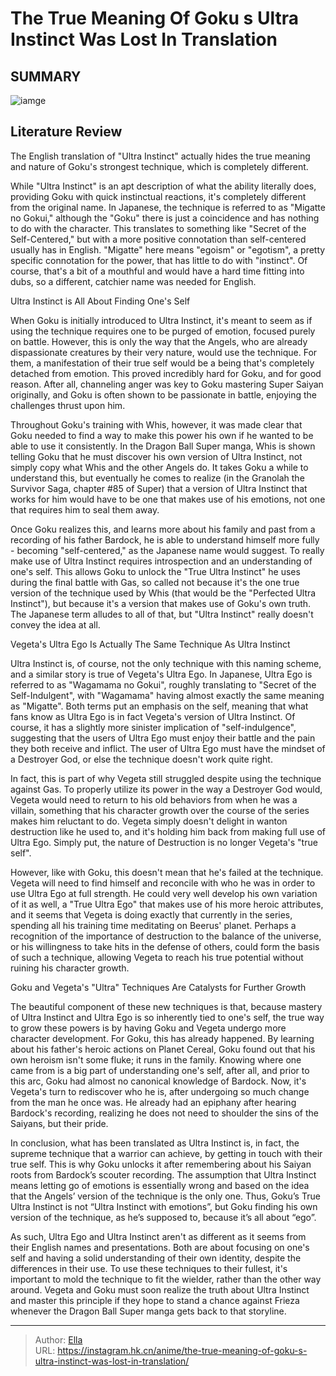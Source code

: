 # The True Meaning Of Goku s Ultra Instinct Was Lost In Translation


## SUMMARY 

![iamge](https://static1.srcdn.com/wordpress/wp-content/uploads/2023/10/dbs-goku-ultra-instinct-panels.jpg)

## Literature Review

The English translation of &#34;Ultra Instinct&#34; actually hides the true meaning and nature of Goku&#39;s strongest technique, which is completely different.





While &#34;Ultra Instinct&#34; is an apt description of what the ability literally does, providing Goku with quick instinctual reactions, it&#39;s completely different from the original name. In Japanese, the technique is referred to as &#34;Migatte no Gokui,&#34; although the &#34;Goku&#34; there is just a coincidence and has nothing to do with the character. This translates to something like &#34;Secret of the Self-Centered,&#34; but with a more positive connotation than self-centered usually has in English. &#34;Migatte&#34; here means &#34;egoism&#34; or &#34;egotism&#34;, a pretty specific connotation for the power, that has little to do with &#34;instinct&#34;. Of course, that&#39;s a bit of a mouthful and would have a hard time fitting into dubs, so a different, catchier name was needed for English.





 Ultra Instinct is All About Finding One&#39;s Self 
          

When Goku is initially introduced to Ultra Instinct, it&#39;s meant to seem as if using the technique requires one to be purged of emotion, focused purely on battle. However, this is only the way that the Angels, who are already dispassionate creatures by their very nature, would use the technique. For them, a manifestation of their true self would be a being that&#39;s completely detached from emotion. This proved incredibly hard for Goku, and for good reason. After all, channeling anger was key to Goku mastering Super Saiyan originally, and Goku is often shown to be passionate in battle, enjoying the challenges thrust upon him.

Throughout Goku&#39;s training with Whis, however, it was made clear that Goku needed to find a way to make this power his own if he wanted to be able to use it consistently. In the Dragon Ball Super manga, Whis is shown telling Goku that he must discover his own version of Ultra Instinct, not simply copy what Whis and the other Angels do. It takes Goku a while to understand this, but eventually he comes to realize (in the Granolah the Survivor Saga, chapter #85 of Super) that a version of Ultra Instinct that works for him would have to be one that makes use of his emotions, not one that requires him to seal them away.




          

Once Goku realizes this, and learns more about his family and past from a recording of his father Bardock, he is able to understand himself more fully - becoming &#34;self-centered,&#34; as the Japanese name would suggest. To really make use of Ultra Instinct requires introspection and an understanding of one&#39;s self. This allows Goku to unlock the &#34;True Ultra Instinct&#34; he uses during the final battle with Gas, so called not because it&#39;s the one true version of the technique used by Whis (that would be the &#34;Perfected Ultra Instinct&#34;), but because it&#39;s a version that makes use of Goku&#39;s own truth. The Japanese term alludes to all of that, but &#34;Ultra Instinct&#34; really doesn&#39;t convey the idea at all.



 Vegeta&#39;s Ultra Ego Is Actually The Same Technique As Ultra Instinct 
          




Ultra Instinct is, of course, not the only technique with this naming scheme, and a similar story is true of Vegeta&#39;s Ultra Ego. In Japanese, Ultra Ego is referred to as &#34;Wagamama no Gokui&#34;, roughly translating to &#34;Secret of the Self-Indulgent&#34;, with &#34;Wagamama&#34; having almost exactly the same meaning as &#34;Migatte&#34;. Both terms put an emphasis on the self, meaning that what fans know as Ultra Ego is in fact Vegeta&#39;s version of Ultra Instinct. Of course, it has a slightly more sinister implication of &#34;self-indulgence&#34;, suggesting that the users of Ultra Ego must enjoy their battle and the pain they both receive and inflict. The user of Ultra Ego must have the mindset of a Destroyer God, or else the technique doesn&#39;t work quite right.

In fact, this is part of why Vegeta still struggled despite using the technique against Gas. To properly utilize its power in the way a Destroyer God would, Vegeta would need to return to his old behaviors from when he was a villain, something that his character growth over the course of the series makes him reluctant to do. Vegeta simply doesn&#39;t delight in wanton destruction like he used to, and it&#39;s holding him back from making full use of Ultra Ego. Simply put, the nature of Destruction is no longer Vegeta&#39;s &#34;true self&#34;.




          

However, like with Goku, this doesn&#39;t mean that he&#39;s failed at the technique. Vegeta will need to find himself and reconcile with who he was in order to use Ultra Ego at full strength. He could very well develop his own variation of it as well, a &#34;True Ultra Ego&#34; that makes use of his more heroic attributes, and it seems that Vegeta is doing exactly that currently in the series, spending all his training time meditating on Beerus&#39; planet. Perhaps a recognition of the importance of destruction to the balance of the universe, or his willingness to take hits in the defense of others, could form the basis of such a technique, allowing Vegeta to reach his true potential without ruining his character growth.



 Goku and Vegeta&#39;s &#34;Ultra&#34; Techniques Are Catalysts for Further Growth 
          




The beautiful component of these new techniques is that, because mastery of Ultra Instinct and Ultra Ego is so inherently tied to one&#39;s self, the true way to grow these powers is by having Goku and Vegeta undergo more character development. For Goku, this has already happened. By learning about his father&#39;s heroic actions on Planet Cereal, Goku found out that his own heroism isn&#39;t some fluke; it runs in the family. Knowing where one came from is a big part of understanding one&#39;s self, after all, and prior to this arc, Goku had almost no canonical knowledge of Bardock. Now, it&#39;s Vegeta&#39;s turn to rediscover who he is, after undergoing so much change from the man he once was. He already had an epiphany after hearing Bardock&#39;s recording, realizing he does not need to shoulder the sins of the Saiyans, but their pride.

In conclusion, what has been translated as Ultra Instinct is, in fact, the supreme technique that a warrior can achieve, by getting in touch with their true self. This is why Goku unlocks it after remembering about his Saiyan roots from Bardock’s scouter recording. The assumption that Ultra Instinct means letting go of emotions is essentially wrong and based on the idea that the Angels’ version of the technique is the only one. Thus, Goku’s True Ultra Instinct is not “Ultra Instinct with emotions”, but Goku finding his own version of the technique, as he’s supposed to, because it’s all about “ego”.




As such, Ultra Ego and Ultra Instinct aren&#39;t as different as it seems from their English names and presentations. Both are about focusing on one&#39;s self and having a solid understanding of their own identity, despite the differences in their use. To use these techniques to their fullest, it&#39;s important to mold the technique to fit the wielder, rather than the other way around. Vegeta and Goku must soon realize the truth about Ultra Instinct and master this principle if they hope to stand a chance against Frieza whenever the Dragon Ball Super manga gets back to that storyline.



---

> Author: [Ella](https://instagram.hk.cn/)  
> URL: https://instagram.hk.cn/anime/the-true-meaning-of-goku-s-ultra-instinct-was-lost-in-translation/  

